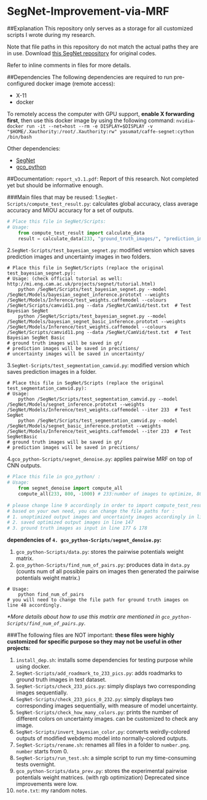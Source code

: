 # SegNet-Improvement-via-MRF

##Explanation
This repository only serves as a storage for all customized scripts I wrote during my research.

Note that file paths in this repository do not match the actual paths they are in use. Download [this SegNet repository](https://github.com/alexgkendall/SegNet-Tutorial) for original codes.

Refer to inline comments in files for more details. 

##Dependencies 
The following dependencies are required to run pre-configured docker image (remote access):

* X-11
* docker

To remotely access the computer with GPU support, __enable X forwarding first__, then
use this docker image by using the following command: `nvidia-docker run -it --net=host --rm -e DISPLAY=$DISPLAY -v "$HOME/.Xauthority:/root/.Xauthority:rw" yasumat/caffe-segnet:cython /bin/bash`

Other dependencies:

* [SegNet](https://github.com/alexgkendall/SegNet-Tutorial) 
* [gco_python](https://github.com/amueller/gco_python)

##Documentation:
`report_v3.1.pdf`: Report of this research. Not completed yet but should be informative enough.

###Main files that may be reused:
1.`SegNet-Scripts/compute_test_result.py`: calculates global accuracy, class average accuracy and MIOU accuracy for a set of outputs.
```python
# Place this file in SegNet/Scripts:
# Usage:
    from compute_test_result import calculate_data
    result = calculate_data(233, "ground_truth_images/", "prediction_images/") 
```

2.`SegNet-Scripts/test_bayesian_segnet.py`: modified version which saves prediction images and uncertainty images in two folders.
```shell
# Place this file in SegNet/Scripts (replace the original test_bayesian_segnet.py):
# Usage: (check official tutorial as well: http://mi.eng.cam.ac.uk/projects/segnet/tutorial.html)
    python /SegNet/Scripts/test_bayesian_segnet.py --model /SegNet/Models/bayesian_segnet_inference.prototxt --weights /SegNet/Models/Inference/test_weights.caffemodel --colours /SegNet/Scripts/camvid11.png --data /SegNet/CamVid/test.txt  # Test Bayesian SegNet
    python /SegNet/Scripts/test_bayesian_segnet.py --model /SegNet/Models/bayesian_segnet_basic_inference.prototxt --weights /SegNet/Models/Inference/test_weights.caffemodel --colours /SegNet/Scripts/camvid11.png --data /SegNet/CamVid/test.txt  # Test Bayesian SegNet Basic
# ground truth images will be saved in gt/ 
# prediction images will be saved in precitions/
# uncertainty images will be saved in uncertainty/ 
```

3.`SegNet-Scripts/test_segmentation_camvid.py`: modified version which saves prediction images in a folder.
```shell
# Place this file in SegNet/Scripts (replace the original test_segmentation_camvid.py):
# Usage:
    python /SegNet/Scripts/test_segmentation_camvid.py --model /SegNet/Models/segnet_inference.prototxt --weights /SegNet/Models/Inference/test_weights.caffemodel --iter 233  # Test SegNet
    python /SegNet/Scripts/test_segmentation_camvid.py --model /SegNet/Models/segnet_basic_inference.prototxt --weights /SegNet/Models/Inference/test_weights.caffemodel --iter 233  # Test SegNetBasic
# ground truth images will be saved in gt/ 
# prediction images will be saved in precitions/
```

4.`gco_python-Scripts/segnet_denoise.py`: applies pairwise MRF on top of CNN outputs.
```python
# Place this file in gco_python/ :
# Usage:
    from segnet_denoise import compute_all
    compute_all(233, 800, -1000) # 233:number of images to optimize, 800:unary potential weight, -1000:pairwise potential weight
    
# please change line 9 accordingly in order to import compute_test_result.py
# based on your own need, you can change the file paths for :
# 1. unoptimized output images and uncertainty images accordingly in line 115 & 117
# 2. saved optimized output images in line 147 
# 3. ground truth images as input in line 177 & 178 
```



__dependencies of `4. gco_python-Scripts/segnet_denoise.py`:__

1. `gco_python-Scripts/data.py`: stores the pairwise potentials weight matrix. 
2. `gco_python-Scripts/find_num_of_pairs.py`: produces data in `data.py` (counts num of all possible pairs on images then generated the pairwise potentials weight matrix.)
```shell
# Usage:
    python find_num_of_pairs
# you will need to change the file path for ground truth images on line 48 accordingly.
```

_*More details about how to use this matrix are mentioned in `gco_python-Scripts/find_num_of_pairs.py`._



###The following files are NOT important: 
__these files were highly customized for specific purpose so they may not be useful in other projects:__

1. `install_dep.sh`: installs some dependencies for testing purpose while using docker.
2. `SegNet-Scripts/add_roadmark_to_233_pics.py`: adds roadmarks to ground truth images in test dataset. 
3. `SegNet-Scripts/check_233_pics.py`: simply displays two corresponding images sequentially. 
4. `SegNet-Scripts/check_233_pics_0_232.py`: simply displays two corresponding images sequentially, with measure of model uncertainty.
5. `SegNet-Scripts/check_how_many_colors.py`: prints the number of different colors on uncertainty images. can be customized to check any image.
6. `SegNet-Scripts/invert_bayesian_color.py`: converts weirdly-colored outputs of modified webdemo model into normally-colored outputs.
7. `SegNet-Scripts/rename.sh`: renames all files in a folder to `number.png`. `number` starts from 0. 
8. `SegNet-Scripts/run_test.sh`: a simple script to run my time-consuming tests overnight.
9. `gco_python-Scripts/data_prev.py`: stores the experimental pairwise potentials weight matrices. (with rgb optimization) Deprecated since improvements were low.
10. `note.txt`: my random notes.
